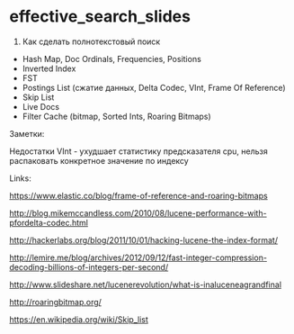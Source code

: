 # effective_search_slides

1. Как сделать полнотекстовый поиск
 - Hash Map, Doc Ordinals, Frequencies, Positions
 - Inverted Index
 - FST
 - Postings List (сжатие данных, Delta Codec, VInt, Frame Of Reference)
 - Skip List
 - Live Docs
 - Filter Cache (bitmap, Sorted Ints, Roaring Bitmaps)

Заметки:

Недостатки VInt - ухудшает статистику предсказателя cpu, нельзя распаковать конкретное значение по индексу

Links:

https://www.elastic.co/blog/frame-of-reference-and-roaring-bitmaps

http://blog.mikemccandless.com/2010/08/lucene-performance-with-pfordelta-codec.html

http://hackerlabs.org/blog/2011/10/01/hacking-lucene-the-index-format/

http://lemire.me/blog/archives/2012/09/12/fast-integer-compression-decoding-billions-of-integers-per-second/

http://www.slideshare.net/lucenerevolution/what-is-inaluceneagrandfinal

http://roaringbitmap.org/

https://en.wikipedia.org/wiki/Skip_list
